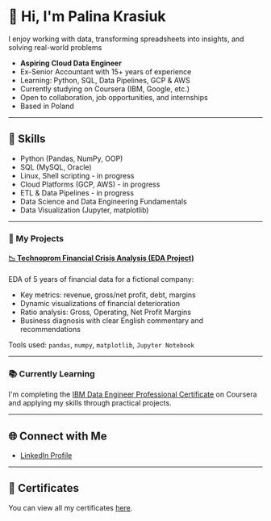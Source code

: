 # 👋 Hi, I'm Palina Krasiuk

I enjoy working with data, transforming spreadsheets into insights, and solving real-world problems

- **Aspiring Cloud Data Engineer**
- Ex-Senior Accountant with 15+ years of experience  
- Learning: Python, SQL, Data Pipelines, GCP & AWS  
- Currently studying on Coursera (IBM, Google, etc.)  
- Open to collaboration, job opportunities, and internships
- Based in Poland

---

## 🧠 Skills 
- Python (Pandas, NumPy, OOP)
- SQL (MySQL, Oracle)
- Linux, Shell scripting - in progress
- Cloud Platforms (GCP, AWS) - in progress
- ETL & Data Pipelines - in progress
- Data Science and Data Engineering Fundamentals
- Data Visualization (Jupyter, matplotlib)

---

### 🚀 My Projects

#### [📉 Technoprom Financial Crisis Analysis (EDA Project)](https://github.com/CloudDataPalina/CloudDataPalina/tree/main/BankruptcyAnalysis)
EDA of 5 years of financial data for a fictional company:
- Key metrics: revenue, gross/net profit, debt, margins
- Dynamic visualizations of financial deterioration
- Ratio analysis: Gross, Operating, Net Profit Margins
- Business diagnosis with clear English commentary and recommendations

 Tools used: `pandas`, `numpy`, `matplotlib`, `Jupyter Notebook`

---

### 📚 Currently Learning
I'm completing the [IBM Data Engineer Professional Certificate](https://www.coursera.org/professional-certificates/ibm-data-engineer) on Coursera and applying my skills through practical projects.

---

## 🌐 Connect with Me
- [LinkedIn Profile](https://www.linkedin.com/in/palina-krasiuk-954404372/)

---

## 📜 Certificates
You can view all my certificates [here](certificates/certificates.md).
